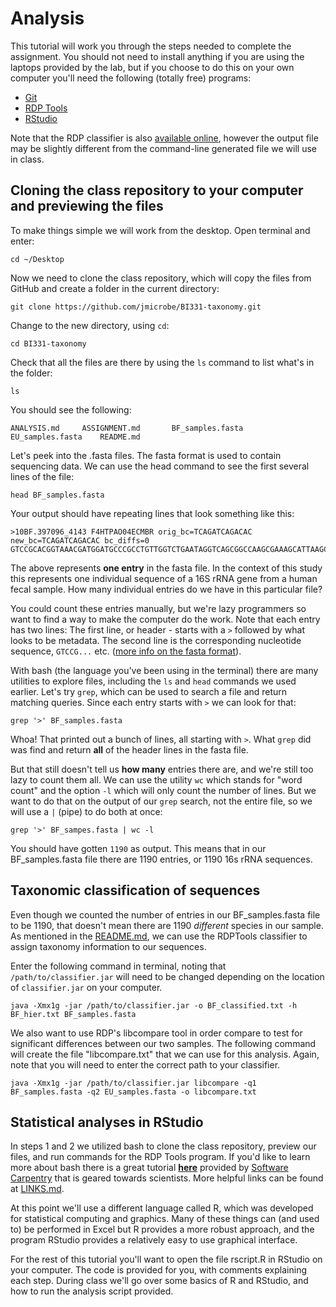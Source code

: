 # Analysis

This tutorial will work you through the steps needed to complete the assignment. You should not need to install anything if you are using the laptops provided by the lab, but if you choose to do this on your own computer you'll need the following (totally free) programs:

* [Git](https://git-scm.com/book/en/v2/Getting-Started-Installing-Git)
* [RDP Tools](https://github.com/rdpstaff/RDPTools)
* [RStudio](https://www.rstudio.com/products/rstudio/download/)

Note that the RDP classifier is also [available online](https://rdp.cme.msu.edu/classifier/classifier.jsp), however the output file may be slightly different from the command-line generated file we will use in class.

## Cloning the class repository to your computer and previewing the files
To make things simple we will work from the desktop. Open terminal and enter:
```
cd ~/Desktop
```
Now we need to clone the class repository, which will copy the files from GitHub and create a folder in the current directory:

```
git clone https://github.com/jmicrobe/BI331-taxonomy.git
```
Change to the new directory, using `cd`:
```
cd BI331-taxonomy
```
Check that all the files are there by using the `ls` command to list what's in the folder:
```
ls
```
You should see the following:
```
ANALYSIS.md		ASSIGNMENT.md		BF_samples.fasta	EU_samples.fasta	README.md
```
Let's peek into the .fasta files. The fasta format is used to contain sequencing data. We can use the head command to see the first several lines of the file:

```
head BF_samples.fasta
```

Your output should have repeating lines that look something like this:
```
>10BF.397096_4143 F4HTPAO04ECMBR orig_bc=TCAGATCAGACAC new_bc=TCAGATCAGACAC bc_diffs=0
GTCCGCACGGTAAACGATGGATGCCCGCCTGTTGGTCTGAATAGGTCAGCGGCCAAGCGAAAGCATTAAGCATCCCACCTGGGGAGTACGCCGGCAACGGTGAAACTCAAAGGAATTGACGGGGGCCCGCACAAGCGGAGGAACATGTGGTTTAATTCGATGATACGCGAGGAACCTTACCCGGGCTTGAATTGCAGAGGAAGGATTTGGAGACAATGACGCCCTTCGGGGTCGTCTGTGAAGGTG
```
The above represents **one entry** in the fasta file. In the context of this study this represents one individual sequence of a 16S rRNA gene from a human fecal sample. How many individual entries do we have in this particular file?

You could count these entries manually, but we're lazy programmers so want to find a way to make the computer do the work. Note that each entry has two lines: The first line, or header - starts with a `>` followed by what looks to be metadata. The second line is the corresponding nucleotide sequence, `GTCCG...` etc. ([more info on the fasta format](https://en.wikipedia.org/wiki/FASTA_format)).

With bash (the language you've been using in the terminal) there are many utilities to explore files, including the `ls` and `head` commands we used earlier. Let's try `grep`, which can be used to search a file and return matching queries. Since each entry starts with `>` we can look for that:

```
grep '>' BF_samples.fasta
```
Whoa! That printed out a bunch of lines, all starting with `>`. What `grep` did was find and return **all** of the header lines in the fasta file.

But that still doesn't tell us **how many** entries there are, and we're still too lazy to count them all. We can use the utility `wc` which stands for "word count" and the option `-l` which will only count the number of lines. But we want to do that on the output of our `grep` search, not the entire file, so we will use a `|` (pipe) to do both at once:

```
grep '>' BF_sampes.fasta | wc -l
```
You should have gotten `1190` as output. This means that in our BF_samples.fasta file there are 1190 entries, or 1190 16s rRNA sequences.

## Taxonomic classification of sequences

Even though we counted the number of entries in our BF_samples.fasta file to be 1190, that doesn't mean there are 1190 *different* species in our sample. As mentioned in the [README.md](https://github.com/jmicrobe/BI331-taxonomy/blob/master/README.md), we can use the RDPTools classifier to assign taxonomy information to our sequences.

Enter the following command in terminal, noting that `/path/to/classifier.jar` will need to be changed depending on the location of `classifier.jar` on your computer.

```
java -Xmx1g -jar /path/to/classifier.jar -o BF_classified.txt -h BF_hier.txt BF_samples.fasta
```

We also want to use RDP's libcompare tool in order compare to test for significant differences between our two samples. The following command will create the file "libcompare.txt" that we can use for this analysis. Again, note that you will need to enter the correct path to your classifier.
```
java -Xmx1g -jar /path/to/classifier.jar libcompare -q1 BF_samples.fasta -q2 EU_samples.fasta -o libcompare.txt
```

## Statistical analyses in RStudio
In steps 1 and 2 we utilized bash to clone the class repository, preview our files, and run commands for the RDP Tools program. If you'd like to learn more about bash there is a great tutorial [**here**](http://swcarpentry.github.io/shell-novice/) provided by [Software Carpentry](http://software-carpentry.org/) that is geared towards scientists. More helpful links can be found at [LINKS.md](https://github.com/jmicrobe/BI331-taxonomy/blob/master/LINKS.md).

At this point we'll use a different language called R, which was developed for statistical computing and graphics. Many of these things can (and used to) be performed in Excel but R provides a more robust approach, and the program RStudio provides a relatively easy to use graphical interface.

For the rest of this tutorial you'll want to open the file rscript.R in RStudio on your computer. The code is provided for you, with comments explaining each step. During class we'll go over some basics of R and RStudio, and how to run the analysis script provided.
